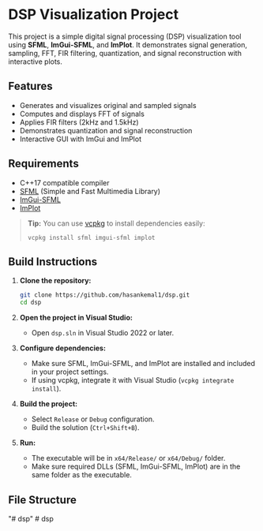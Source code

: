 # DSP Visualization Project

This project is a simple digital signal processing (DSP) visualization tool using **SFML**, **ImGui-SFML**, and **ImPlot**. It demonstrates signal generation, sampling, FFT, FIR filtering, quantization, and signal reconstruction with interactive plots.

## Features

- Generates and visualizes original and sampled signals
- Computes and displays FFT of signals
- Applies FIR filters (2kHz and 1.5kHz)
- Demonstrates quantization and signal reconstruction
- Interactive GUI with ImGui and ImPlot

## Requirements

- C++17 compatible compiler
- [SFML](https://www.sfml-dev.org/) (Simple and Fast Multimedia Library)
- [ImGui-SFML](https://github.com/eliasdaler/imgui-sfml)
- [ImPlot](https://github.com/epezent/implot)

> **Tip:** You can use [vcpkg](https://github.com/microsoft/vcpkg) to install dependencies easily:
> ```
> vcpkg install sfml imgui-sfml implot
> ```

## Build Instructions

1. **Clone the repository:**
    ```sh
    git clone https://github.com/hasankemal1/dsp.git
    cd dsp
    ```

2. **Open the project in Visual Studio:**
    - Open `dsp.sln` in Visual Studio 2022 or later.

3. **Configure dependencies:**
    - Make sure SFML, ImGui-SFML, and ImPlot are installed and included in your project settings.
    - If using vcpkg, integrate it with Visual Studio (`vcpkg integrate install`).

4. **Build the project:**
    - Select `Release` or `Debug` configuration.
    - Build the solution (`Ctrl+Shift+B`).

5. **Run:**
    - The executable will be in `x64/Release/` or `x64/Debug/` folder.
    - Make sure required DLLs (SFML, ImGui-SFML, ImPlot) are in the same folder as the executable.

## File Structure
"# dsp" 
#   d s p 
 
 
